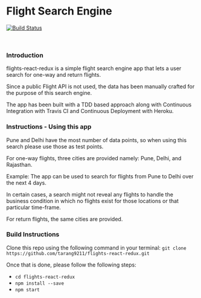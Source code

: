 # Flight Search Engine

[![Build Status](https://travis-ci.org/tarang9211/flights-react-redux.svg?branch=master)](https://travis-ci.org/tarang9211/flights-react-redux)

<br />

### Introduction
flights-react-redux is a simple flight search engine app that lets a user search for one-way and return flights.

Since a public Flight API is not used, the data has been manually crafted for the purpose of this search engine.

The app has been built with a TDD based approach along with Continuous Integration with Travis CI and Continuous Deployment with Heroku.


### Instructions - Using this app
Pune and Delhi have the most number of data points, so when using this search please use those as test points.

For one-way flights, three cities are provided namely: Pune, Delhi, and Rajasthan.

Example: The app can be used to search for flights from Pune to Delhi over the next 4 days.

In certain cases, a search might not reveal any flights to handle the business condition in which no flights exist for those locations or that particular time-frame.

For return flights, the same cities are provided.


### Build Instructions
Clone this repo using the following command in your terminal:
`git clone https://github.com/tarang9211/flights-react-redux.git`

Once that is done, please follow the following steps:
- `cd flights-react-redux`
- `npm install --save`
- `npm start`
